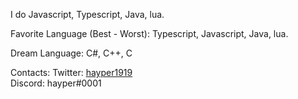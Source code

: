 I do Javascript, Typescript, Java, lua.

Favorite Language (Best - Worst): Typescript, Javascript, Java, lua.

Dream Language: C#, C++, C

Contacts:
Twitter: [hayper1919](https://twitter.com/hayper1919)<br>
Discord: hayper#0001
